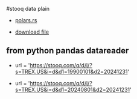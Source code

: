 #stooq data plain

- [polars.rs](https://docs.rs/polars/latest/polars/)

- [download file](https://rust-lang-nursery.github.io/rust-cookbook/web/clients/download.html)


## from python pandas datareader
- url = 'https://stooq.com/q/d/l/?s=TREX.US&i=d&d1=19900101&d2=20241231'

- url = 'https://stooq.com/q/d/l/?s=TREX.US&i=d&d1=20240801&d2=20241231'